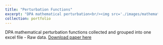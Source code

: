 ```yaml
---
title: "Perturbation Functions"
excerpt: "DPA mathematical perturbation<br/><img src='./images/mathematical_perturbations.png'>"
collection: portfolio
---
```


DPA mathematical perturbation functions collected and grouped into one excel file - Raw data. 
[Download paper here](https://github.com/phoenixml/roadmap.github.io/blob/master/files/Mathematical_Perturbation_Functions.xlsx?raw=true')
